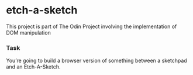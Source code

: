# etch-a-sketch
This project is part of The Odin Project involving the implementation of DOM manipulation
 ### Task
 You’re going to build a browser version of something between a sketchpad and an Etch-A-Sketch.

